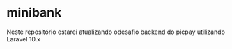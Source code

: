 # minibank
Neste repositório estarei atualizando odesafio backend do picpay utilizando Laravel 10.x
